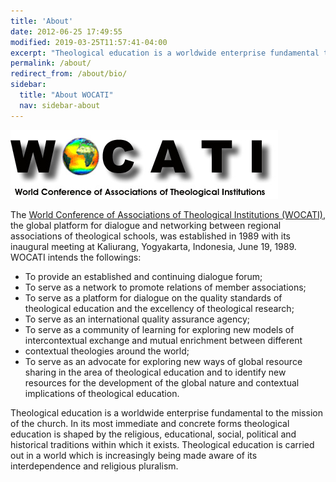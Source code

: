 ```yaml
---
title: 'About'
date: 2012-06-25 17:49:55
modified: 2019-03-25T11:57:41-04:00
excerpt: "Theological education is a worldwide enterprise fundamental to the mission of the church."
permalink: /about/
redirect_from: /about/bio/
sidebar:
  title: "About WOCATI"
  nav: sidebar-about
---
```

[![World Conference of Associated Theological Institutions](/wp-content/uploads/2012/06/WOCATI-logo.png "WOCATI logo")](/wp-content/uploads/2012/06/WOCATI-logo.png)

The [World Conference of Associations of Theological Institutions (WOCATI)](http://wocati.org), the global platform for dialogue and networking between regional associations of theological schools, was established in 1989 with its inaugural meeting at Kaliurang, Yogyakarta, Indonesia, June 19, 1989. WOCATI intends the followings:

*   To provide an established and continuing dialogue forum;
*   To serve as a network to promote relations of member associations;
*   To serve as a platform for dialogue on the quality standards of theological education and the excellency of theological research;
*   To serve as an international quality assurance agency;
*   To serve as a community of learning for exploring new models of intercontextual exchange and mutual enrichment between different
*   contextual theologies around the world;
*   To serve as an advocate for exploring new ways of global resource sharing in the area of theological education and to identify new resources for the development of the global nature and contextual implications of theological education.

Theological education is a worldwide enterprise fundamental to the mission of the church. In its most immediate and concrete forms theological education is shaped by the religious, educational, social, political and historical traditions within which it exists. Theological education is carried out in a world which is increasingly being made aware of its interdependence and religious pluralism.
